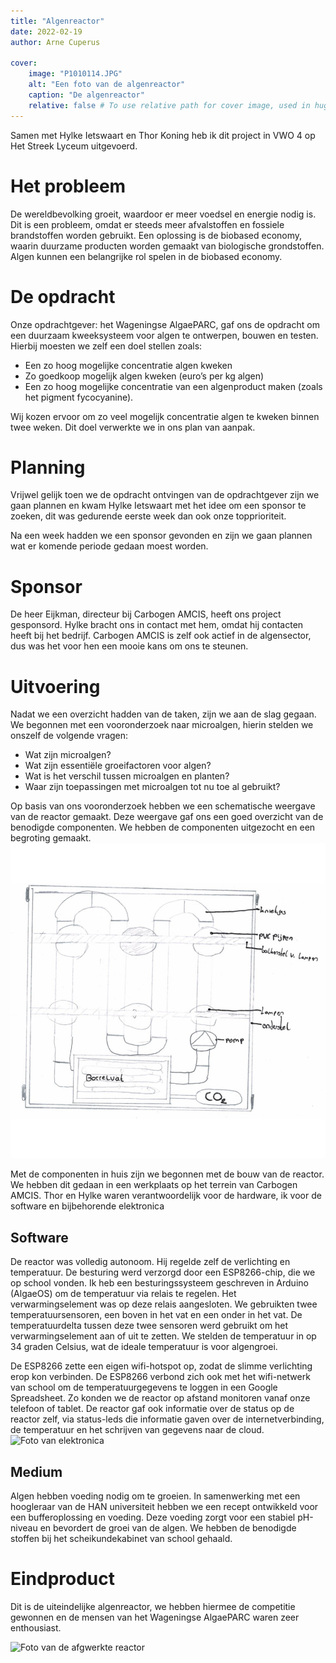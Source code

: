 ```yaml
---
title: "Algenreactor"
date: 2022-02-19
author: Arne Cuperus

cover:
    image: "P1010114.JPG"
    alt: "Een foto van de algenreactor"
    caption: "De algenreactor"
    relative: false # To use relative path for cover image, used in hugo Page-bundles
---
```


Samen met Hylke Ietswaart en Thor Koning heb ik dit project in VWO 4 op Het Streek Lyceum uitgevoerd.

# Het probleem
De wereldbevolking groeit, waardoor er meer voedsel en energie nodig is. Dit is een probleem,
omdat er steeds meer afvalstoffen en fossiele brandstoffen worden gebruikt. Een oplossing is de
biobased economy, waarin duurzame producten worden gemaakt van biologische grondstoffen.
Algen kunnen een belangrijke rol spelen in de biobased economy. 

# De opdracht
Onze opdrachtgever: het Wageningse AlgaePARC, gaf ons de opdracht om een duurzaam kweeksysteem voor algen te ontwerpen, bouwen en testen. Hierbij moesten we zelf een doel stellen zoals:
- Een zo hoog mogelijke concentratie algen kweken
- Zo goedkoop mogelijk algen kweken (euro’s per kg algen)
- Een zo hoog mogelijke concentratie van een algenproduct maken (zoals het pigment
fycocyanine).

Wij kozen ervoor om zo veel mogelijk concentratie algen te kweken binnen twee weken. Dit doel verwerkte we in ons plan van aanpak.

# Planning
Vrijwel gelijk toen we de opdracht ontvingen van de opdrachtgever zijn we gaan plannen en kwam Hylke Ietswaart met het idee om een sponsor te zoeken, dit was gedurende eerste week dan ook onze topprioriteit.

Na een week hadden we een sponsor gevonden en zijn we gaan plannen wat er komende periode gedaan moest worden. 

# Sponsor
De heer Eijkman, directeur bij Carbogen AMCIS, heeft ons project gesponsord. Hylke bracht ons in contact met hem, omdat hij contacten heeft bij het bedrijf. Carbogen AMCIS is zelf ook actief in de algensector, dus was het voor hen een mooie kans om ons te steunen.

# Uitvoering
Nadat we een overzicht hadden van de taken, zijn we aan de slag gegaan. We begonnen met een vooronderzoek naar microalgen, hierin stelden we onszelf de volgende vragen:
- Wat zijn microalgen?
- Wat zijn essentiële groeifactoren voor algen?
- Wat is het verschil tussen microalgen en planten?
- Waar zijn toepassingen met microalgen tot nu toe al gebruikt?

Op basis van ons vooronderzoek hebben we een schematische weergave van de reactor gemaakt. Deze weergave gaf ons een goed overzicht van de benodigde componenten. We hebben de componenten uitgezocht en een begroting gemaakt.
![Schematische weergave van de algenreactor](schents.jpg#center)

Met de componenten in huis zijn we begonnen met de bouw van de reactor. We hebben dit gedaan in een werkplaats op het terrein van Carbogen AMCIS. Thor en Hylke waren verantwoordelijk voor de hardware, ik voor de software en bijbehorende elektronica



## Software
De reactor was volledig autonoom. Hij regelde zelf de verlichting en temperatuur. De besturing werd verzorgd door een ESP8266-chip, die we op school vonden. Ik heb een besturingssysteem geschreven in Arduino (AlgaeOS) om de temperatuur via relais te regelen. Het verwarmingselement was op deze relais aangesloten. We gebruikten twee temperatuursensoren, een boven in het vat en een onder in het vat. De temperatuurdelta tussen deze twee sensoren werd gebruikt om het verwarmingselement aan of uit te zetten. We stelden de temperatuur in op 34 graden Celsius, wat de ideale temperatuur is voor algengroei.

De ESP8266 zette een eigen wifi-hotspot op, zodat de slimme verlichting erop kon verbinden. De ESP8266 verbond zich ook met het wifi-netwerk van school om de temperatuurgegevens te loggen in een Google Spreadsheet. Zo konden we de reactor op afstand monitoren vanaf onze telefoon of tablet. De reactor gaf ook informatie over de status op de reactor zelf, via status-leds die informatie gaven over de internetverbinding, de temperatuur en het schrijven van gegevens naar de cloud.
![Foto van elektronica](P1010122.JPG#center)

## Medium
Algen hebben voeding nodig om te groeien. In samenwerking met een hoogleraar van de HAN universiteit hebben we een recept ontwikkeld voor een bufferoplossing en voeding. Deze voeding zorgt voor een stabiel pH-niveau en bevordert de groei van de algen. We hebben de benodigde stoffen bij het scheikundekabinet van school gehaald.


# Eindproduct
Dit is de uiteindelijke algenreactor, we hebben hiermee de competitie gewonnen en de mensen van het Wageningse AlgaePARC waren zeer enthousiast.

![Foto van de afgwerkte reactor](P1010110.JPG#center)
